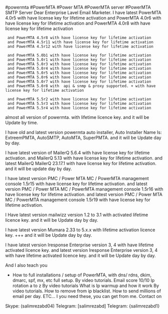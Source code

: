 #powermta
#PowerMTA
#Power MTA
#PowerMTA server
#PowerMTA SMTP Server
Dear Enterprise Lavel Email Marketer.
I have latest PowerMTA 4.0r5 with have license key for lifetime activation
	 and PowerMTA 4.0r6 with have license key for lifetime activation
	 and PowerMTA 4.0r8 with have license key for lifetime activation
	
	 and PowerMTA 4.5r8 with have license key for lifetime activation
	 and PowerMTA 4.5r11 with have license key for lifetime activation
	 and PowerMTA 4.5r12 with have license key for lifetime activation
	
	 and PowerMTA 5.0b1 with have license key for lifetime activation
	 and PowerMTA 5.0r1 with have license key for lifetime activation
	 and PowerMTA 5.0r3 with have license key for lifetime activation
	 and PowerMTA 5.0r4 with have license key for lifetime activation
	 and PowerMTA 5.0r5 with have license key for lifetime activation
	 and PowerMTA 5.0r6 with have license key for lifetime activation
	 and PowerMTA 5.0r7 with have license key for lifetime activation
	 and PowerMTA 5.0r8 with  api & snmp & proxy supported. + with have license key for lifetime activation
	
	 and PowerMTA 5.5r2 with have license key for lifetime activation
	 and PowerMTA 5.5r3 with have license key for lifetime activation
	 and PowerMTA 5.5r4 with have license key for lifetime activation
 almost all version of powermta. with lifetime licence key. and it will be Update by time.

I have old and latest version powermta auto installer, Auto Installer Name Is: ExtreemPMTA, AutoSMTP, AutoMTA, SuperPMTA.
 and it will be Update day by day.

I have latest version of MailerQ 5.6.4 with have license key for lifetime activation.
	and MailerQ 5.13 with have license key for lifetime activation.
	and latest MailerQ MailerQ 23.17.1 with have license key for lifetime activation.
and it will be update day by day.

I have latest version PMC / Power MTA MC / PowerMTA management console 1.5r15 with have license key for lifetime activation.
	and latest version PMC / Power MTA MC / PowerMTA management console 1.5r16 with have license key for lifetime activation.
	and latest version PMC / Power MTA MC / PowerMTA management console 1.5r19 with have license key for lifetime activation.

I Have latest version mailwizz version 1.2 to 3.1 with activated lifetime licence key.
 and it will be Update day by day.

I have latest version Mumara 2.33 to 5.x.x with lifetime activation licence key. +++ and it will be Update day by day.

I have latest version Iresponse Enterprise version 3, 4 with have lifetime activated licence key.
	and latest version Iresponse Enterprise version 3, 4 with have lifetime activated licence key. 
 and it will be Update day by day.

And I also teach you
* How to full installations / setup of PowerMTA, with dns/ rdns, dkim, dmarc, spf, mx, etc full setup. By video tutorials.
Email score 10/10
Ip rotation a to z By video tutorials
What is Ip warmup and how it work By video tutorials.
How to remove from ip blacklist.
How to send millions of email per day.
ETC...
I you need these, you can get from me.
Contact on

Skype: (salimrezabd04)
Telegram: [salimrezabd]
Telegram: {salimrezabd1}
